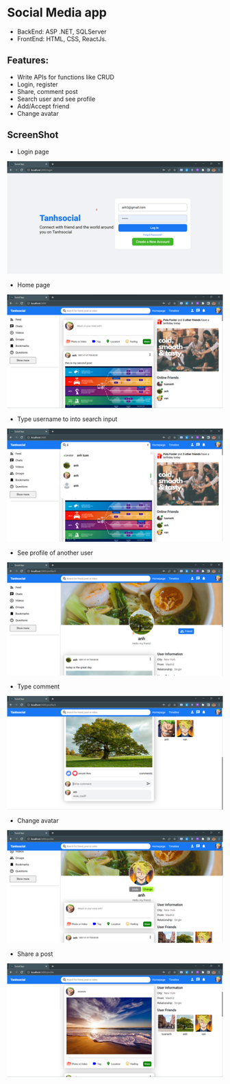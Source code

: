 # Social Media app
   - BackEnd: ASP .NET, SQLServer
   - FrontEnd: HTML, CSS, ReactJs.
## Features:
- Write APIs for functions like CRUD
- Login, register
- Share, comment post
- Search user and see profile
- Add/Accept friend
- Change avatar

## ScreenShot

- Login page
<img src="screen/1.png">

- Home page
<img src="screen/2.png">

- Type username to into search input
<img src="screen/3.png">

- See profile of another user
<img src="screen/4.png">

- Type comment
<img src="screen/5.png">

- Change avatar
<img src="screen/6.png">

- Share a post
<img src="screen/7.png">

